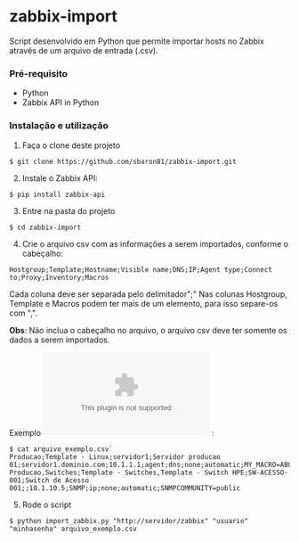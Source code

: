 zabbix-import
=============

Script desenvolvido em Python que permite importar hosts no Zabbix através de um arquivo de entrada (.csv).

### Pré-requisito

- Python  
- Zabbix API in Python


### Instalação e utilização

1. Faça o clone deste projeto 

`$ git clone https://github.com/sbaron81/zabbix-import.git`

2. Instale o Zabbix API: 

`$ pip install zabbix-api`

3. Entre na pasta do projeto

`$ cd zabbix-import`

4. Crie o arquivo csv com as informações a serem importados, conforme o cabeçalho:

`Hostgroup;Template;Hostname;Visible name;DNS;IP;Agent type;Connect to;Proxy;Inventory;Macros`

Cada coluna deve ser separada pelo delimitador";"
Nas colunas Hostgroup, Template e Macros podem ter mais de um elemento, para isso separe-os com ",".

**Obs**: Não inclua o cabeçalho no arquivo, o arquivo csv deve ter somente os dados a serem importados.

Exemplo ![arquivo_exemplo.csv](https://raw.githubusercontent.com/sbaron81/zabbix-import/master/arquivo_exemplo.csv) :

```
$ cat arquivo_exemplo.csv`  
Producao;Template - Linux;servidor1;Servidor producao 01;servidor1.dominio.com;10.1.1.1;agent;dns;none;automatic;MY_MACRO=ABC,MY_SECOND_MACRO=EFG  
Producao,Switches;Template - Switches,Template - Switch HPE;SW-ACESSO-001;Switch de Acesso 001;;10.1.10.5;SNMP;ip;none;automatic;SNMPCOMMUNITY=public
```

5. Rode o script 

`$ python import_zabbix.py "http://servidor/zabbix" "usuario" "minhasenha" arquivo_exemplo.csv`

